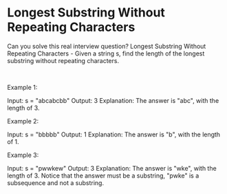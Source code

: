 # Longest Substring Without Repeating Characters

Can you solve this real interview question? Longest Substring Without Repeating Characters - Given a string s, find the length of the longest substring without repeating characters.

 

Example 1:


Input: s = "abcabcbb"
Output: 3
Explanation: The answer is "abc", with the length of 3.


Example 2:


Input: s = "bbbbb"
Output: 1
Explanation: The answer is "b", with the length of 1.


Example 3:


Input: s = "pwwkew"
Output: 3
Explanation: The answer is "wke", with the length of 3.
Notice that the answer must be a substring, "pwke" is a subsequence and not a substring.